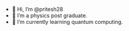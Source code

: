 - 👋 Hi, I’m @pritesh28
- 👀 I’m a physics post graduate.
- 🌱 I’m currently learning quantum computing.

<!---
pritesh28/pritesh28 is a ✨ special ✨ repository because its `README.md` (this file) appears on your GitHub profile.
You can click the Preview link to take a look at your changes.
--->
